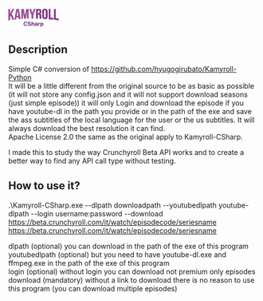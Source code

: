 <img src="https://github.com/federicorosso1993/Kamyroll-CSharp/blob/master/img_title.png" width="20%"></img>

## Description
Simple C# conversion of https://github.com/hyugogirubato/Kamyroll-Python <br>
It will be a little different from the original source to be as basic as possible (it will not store any config.json and it will not support download seasons (just simple episode)) it will only Login and download the episode if you have youtube-dl in the path you provide or in the path of the exe and save the ass subtitles of the local language for the user or the us subtitles. It will always download the best resolution it can find.<br>
Apache License 2.0 the same as the original apply to Kamyroll-CSharp.

I made this to study the way Crunchyroll Beta API works and to create a better way to find any API call type without testing.


## How to use it?

.\Kamyroll-CSharp.exe --dlpath downloadpath --youtubedlpath youtube-dlpath --login username:password --download https://beta.crunchyroll.com/it/watch/episodecode/seriesname https://beta.crunchyroll.com/it/watch/episodecode/seriesname 

dlpath (optional) you can download in the path of the exe of this program <br>
youtubedlpath (optional) but you need to have youtube-dl.exe and ffmpeg.exe in the path of the exe of this program <br>
login (optional) without login you can download not premium only episodes <br>
download (mandatory) without a link to download there is no reason to use this program (you can download multiple episodes) <br>